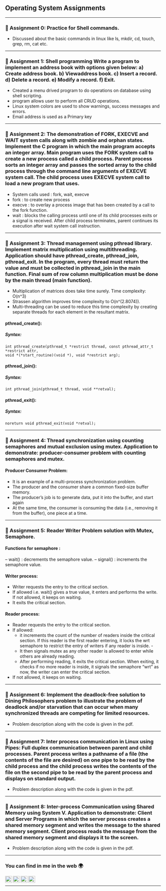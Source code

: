 ## Operating System Assignments

---



### 🔰 Assignment 0: Practice for Shell commands.

- Discussed about the basic commands in linux like ls, mkdir, cd, touch, grep, rm, cat etc.

---

### 🔰 Assignment 1: Shell programming Write a program to implement an address book with options given below: a) Create address book. b) Viewaddress book. c) Insert a record. d) Delete a record. e) Modify a record. f) Exit.

- Created a menu drived program to do operations on database using shell scripting.
- program allows user to perform all CRUD operations.
- Linux system colors are used to show warnings, success messages and errors.
- Email address is used as a Primary key

---

### 🔰 Assignment 2: The demonstration of FORK, EXECVE and WAIT system calls along with zombie and orphan states. Implement the C program in which the main program accepts an integer array. Main program uses the FORK system call to create a new process called a child process. Parent process sorts an integer array and passes the sorted array to the child process through the command line arguments of EXECVE system call. The child process uses EXECVE system call to load a new program that uses.

- System calls used : fork, wait, execve
- fork : to create new process
- execve : to overlay a process image that has been created by a call to the fork function.
- wait : blocks the calling process until one of its child processes exits or a signal is received. After child process terminates, parent continues its execution after wait system call instruction.

---

### 🔰 Assignment 3: Thread management using pthread library. Implement matrix multiplication using multithreading. Application should have pthread_create, pthread_join, pthread_exit. In the program, every thread must return the value and must be collected in pthread_join in the main function. Final sum of row column multiplication must be done by the main thread (main function).

- Multiplication of matrices does take time surely. Time complexity: O(n^3)
- Strassen algorithm improves time complexity to O(n^(2.8074)).
- Multi-threading can be used to reduce this time complexity by creating
separate threads for each element in the resultant matrix.


#### pthread_create():
##### Syntax:
    int pthread_create(pthread_t *restrict thread, const pthread_attr_t *restrict attr,
    void *(*start_routine)(void *), void *restrict arg);

#### pthread_join():
##### Syntax:
    int pthread_join(pthread_t thread, void **retval);

#### pthread_exit():
##### Syntax:
    noreturn void pthread_exit(void *retval);

---

### 🔰 Assignment 4: Thread synchronization using counting semaphores and mutual exclusion using mutex. Application to demonstrate: producer-consumer problem with counting semaphores and mutex.

#### Producer Consumer Problem:

- It is an example of a multi-process synchronization problem.
- The producer and the consumer share a common fixed-size buffer
memory.
- The producer’s job is to generate data, put it into the buffer, and start
again
- At the same time, the consumer is consuming the data (i.e.,
removing it from the buffer), one piece at a time.

---

### 🔰 Assignment 5: Reader Writer Problem solution with Mutex, Semaphore.

#### Functions for semaphore :

– wait() : decrements the semaphore value.
– signal() : increments the semaphore value.

#### Writer process:
- Writer requests the entry to the critical section.
- If allowed i.e. wait() gives a true value, it enters and performs the write. If
not allowed, it keeps on waiting.
- It exits the critical section.

#### Reader process:
- Reader requests the entry to the critical section.
- If allowed:
    - it increments the count of the number of readers inside the critical
      section. If this reader is the first reader entering, it locks the wrt
      semaphore to restrict the entry of writers if any reader is inside. -
    - It then signals mutex as any other reader is allowed to enter while
      others are already reading.
    - After performing reading, it exits the critical section. When exiting, it
      checks if no more reader is inside, it signals the semaphore “wrt” as
      now, the writer can enter the critical section.
 - If not allowed, it keeps on waiting.

---

### 🔰 Assignment 6: Implement the deadlock-free solution to Dining Philosophers problem to illustrate the problem of deadlock and/or starvation that can occur when many synchronized threads are competing for limited resources.

- Problem description along with the code is given in the pdf.

---

### 🔰 Assignment 7: Inter process communication in Linux using Pipes: Full duplex communication between parent and child processes. Parent process writes a pathname of a file (the contents of the file are desired) on one pipe to be read by the child process and the child process writes the contents of the file on the second pipe to be read by the parent process and displays on standard output.

- Problem description along with the code is given in the pdf.
---

### 🔰 Assignment 8: Inter-process Communication using Shared Memory using System V. Application to demonstrate: Client and Server Programs in which the server process creates a shared memory segment and writes the message to the shared memory segment. Client process reads the message from the shared memory segment and displays it to the screen.

- Problem description along with the code is given in the pdf.
---


### You can find in me in the web 🌍
[<img align="left" alt="chaitanya-uge | LinkedIn" width="22px" src="https://cdn.jsdelivr.net/npm/simple-icons@v3/icons/linkedin.svg" />][linkedin]
[<img align="left" alt="chaitanya1 | Medium" width="22px" src="https://cdn.jsdelivr.net/npm/simple-icons@v3/icons/medium.svg" />][medium]
[<img align="left" alt="chaitanya-uge | Instagram" width="22px" src="https://cdn.jsdelivr.net/npm/simple-icons@v3/icons/instagram.svg" />][instagram]
[<img align="left" alt="chaitanyauge | Twitter" width="22px" src="https://cdn.jsdelivr.net/npm/simple-icons@v3/icons/twitter.svg" />][twitter]

<br/>

---
[twitter]: https://twitter.com/ChaitanyaUge
[instagram]: https://www.instagram.com/chaitanya_uge/
[linkedin]: https://www.linkedin.com/in/chaitanyauge/
[medium]: https://medium.com/@chaitanya1/
